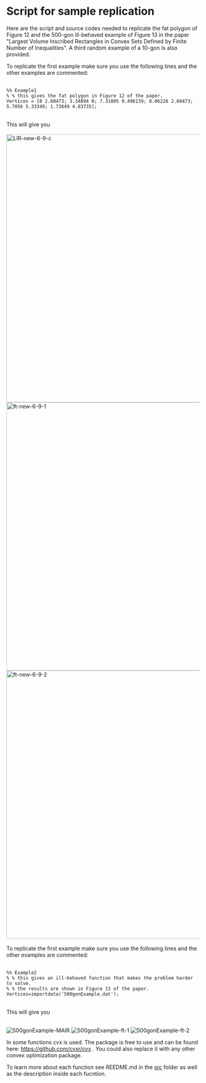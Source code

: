 # Script for sample replication

Here are the script and source codes needed to replicate the fat polygon of Figure 12 and the 500-gon ill-behaved example of Figure 13 in the paper "Largest Volume Inscribed Rectangles in Convex Sets Defined by Finite Number of Inequalities". A third random example of a 10-gon is also provided.

To replicate the first example make sure you use the following lines and the other examples are commented:
<br />
<br />
```
%% Example1
% % this gives the fat polygon in Figure 12 of the paper.
Vertices = [0 2.60473; 3.34894 0; 7.31805 0.496139; 8.06226 2.60473; 5.7056 5.33349; 1.73649 4.83735];
```
<br />
This will give you
<br />
<br />

<img width="700" alt="LIR-new-6-9-c" src="https://github.com/behroozim/2022.0239/assets/50671703/5735e4f5-ec81-49ef-9de2-9c3159b9172d">
<img width="700" alt="ft-new-6-9-1" src="https://github.com/behroozim/2022.0239/assets/50671703/24619e98-529b-4325-94cc-7184d91f1ffd">
<img width="700" alt="ft-new-6-9-2" src="https://github.com/behroozim/2022.0239/assets/50671703/8b904bbd-a10e-45a9-b31e-acade813727e">

<br />
<br />
To replicate the first example make sure you use the following lines and the other examples are commented:
<br />
<br />

```
%% Example2
% % this gives an ill-behaved function that makes the problem harder to solve.
% % the results are shown in Figure 13 of the paper.
Vertices=importdata('500gonExample.dat'); 
```
<br />
This will give you
<br />
<br />

![500gonExample-MAIR](https://github.com/behroozim/2022.0239/assets/50671703/120261f7-5ca0-430f-8257-521e3a8bc76d)
![500gonExample-ft-1](https://github.com/behroozim/2022.0239/assets/50671703/b99b9a73-3e04-407c-a9c8-b3b88a29b2d2)
![500gonExample-ft-2](https://github.com/behroozim/2022.0239/assets/50671703/80b3aa02-a319-47b6-a10b-1660229a1b84)

In some functions cvx is used. The package is free to use and can be found here: https://github.com/cvxr/cvx .
You could also replace it with any other convex optimization package.

To learn more about each function see REEDME.md in the [src](src/) folder as well as the description inside each fucntion.
